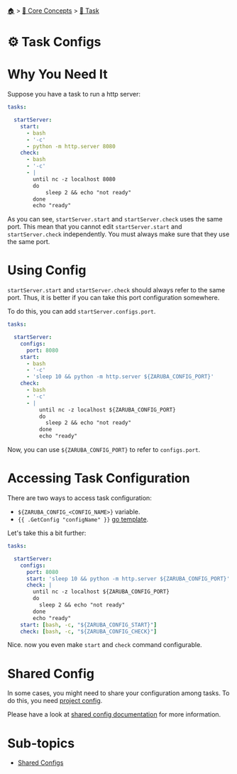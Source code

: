 <!--startTocHeader-->
[🏠](../../../README.md) > [🧠 Core Concepts](../../README.md) > [🔨 Task](../README.md)
# ⚙️ Task Configs
<!--endTocHeader-->

# Why You Need It

Suppose you have a task to run a http server:

```yaml
tasks:

  startServer:
    start:
      - bash
      - '-c'
      - python -m http.server 8080
    check:
      - bash
      - '-c'
      - |
        until nc -z localhost 8080
        do 
            sleep 2 && echo "not ready"
        done
        echo "ready"
```

As you can see, `startServer.start` and `startServer.check` uses the same port. This mean that you cannot edit `startServer.start` and `startServer.check` independently. You must always make sure that they use the same port.

# Using Config

`startServer.start` and `startServer.check` should always refer to the same port. Thus, it is better if you can take this port configuration somewhere.

To do this, you can add `startServer.configs.port`.

```yaml
tasks:

  startServer:
    configs:
      port: 8080
    start:
      - bash
      - '-c'
      - 'sleep 10 && python -m http.server ${ZARUBA_CONFIG_PORT}'
    check:
      - bash
      - '-c'
      - |
          until nc -z localhost ${ZARUBA_CONFIG_PORT}
          do 
            sleep 2 && echo "not ready"
          done
          echo "ready"
```

Now, you can use  `${ZARUBA_CONFIG_PORT}` to refer to `configs.port`.

# Accessing Task Configuration

There are two ways to access task configuration:

* `${ZARUBA_CONFIG_<CONFIG_NAME>}` variable.
* `{{ .GetConfig "configName" }}` [go template](../../go-template.md).

Let's take this a bit further:

```yaml
tasks:

  startServer:
    configs:
      port: 8080
      start: 'sleep 10 && python -m http.server ${ZARUBA_CONFIG_PORT}'
      check: | 
        until nc -z localhost ${ZARUBA_CONFIG_PORT}
        do 
          sleep 2 && echo "not ready"
        done
        echo "ready"
    start: [bash, -c, "${ZARUBA_CONFIG_START}"]
    check: [bash, -c, "${ZARUBA_CONFIG_CHECK}"]
```

Nice. now you even make `start` and `check` command configurable.

# Shared Config

In some cases, you might need to share your configuration among tasks. To do this, you need [project config](../../project/project-configs.md).

Please have a look at [shared config documentation](./shared-configs.md) for more information.


<!--startTocSubTopic-->
# Sub-topics
* [Shared Configs](shared-configs.md)
<!--endTocSubTopic-->